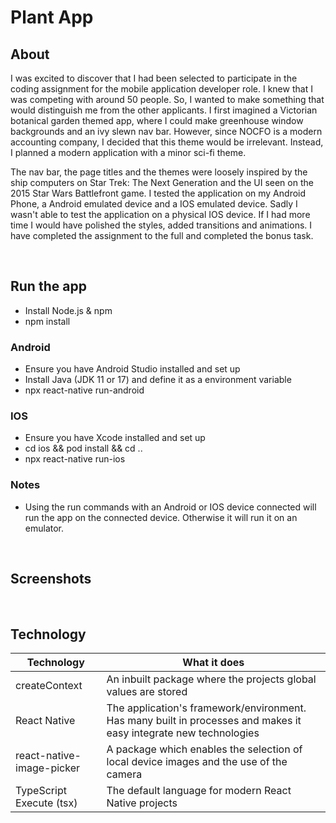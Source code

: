 # Plant App

## About
I was excited to discover that I had been selected to participate in the coding assignment for the mobile application developer role. I knew that I was competing with around 50 people. So, I wanted to make something that would distinguish me from the other applicants. I first imagined a Victorian botanical garden themed app, where I could make greenhouse window backgrounds and an ivy slewn nav bar. However, since NOCFO is a modern accounting company, I decided that this theme would be irrelevant. Instead, I planned a modern application with a minor sci-fi theme.

The nav bar, the page titles and the themes were loosely inspired by the ship computers on Star Trek: The Next Generation and the UI seen on the 2015 Star Wars Battlefront game. I tested the application on my Android Phone, a Android emulated device and a IOS emulated device. Sadly I wasn't able to test the application on a physical IOS device. If I had more time I would have polished the styles, added transitions and animations. I have completed the assignment to the full and completed the bonus task.

<br/>

## Run the app
- Install Node.js & npm
- npm install

### Android
- Ensure you have Android Studio installed and set up
- Install Java (JDK 11 or 17) and define it as a environment variable
- npx react-native run-android
  
### IOS
- Ensure you have Xcode installed and set up
- cd ios && pod install && cd ..
- npx react-native run-ios

### Notes
- Using the run commands with an Android or IOS device connected will run the app on the connected device. Otherwise it will run it on an emulator.

<br/>

## Screenshots

<br/>

## Technology

Technology  | What it does
------------- | -------------
createContext | An inbuilt package where the projects global values are stored
React Native | The application's framework/environment. Has many built in processes and makes it easy integrate new technologies
react-native-image-picker | A package which enables the selection of local device images and the use of the camera
TypeScript Execute (tsx) | The default language for modern React Native projects
